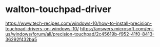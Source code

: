 # walton-touchpad-driver
https://www.tech-recipes.com/windows-10/how-to-install-precision-touchpad-drivers-on-windows-10/
https://answers.microsoft.com/en-us/windows/forum/all/precision-touchpad/2c45619b-f952-41f0-8413-36292f432ba5
